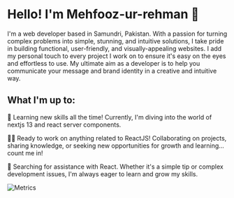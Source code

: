 # Hello! I'm Mehfooz-ur-rehman 👋

I'm a web developer based in Samundri, Pakistan. With a passion for turning complex problems into simple, stunning, and intuitive solutions, I take pride in building functional, user-friendly, and visually-appealing websites. I add my personal touch to every project I work on to ensure it's easy on the eyes and effortless to use. My ultimate aim as a developer is to help you communicate your message and brand identity in a creative and intuitive way.

## What I'm up to:

🧠 Learning new skills all the time! Currently, I'm diving into the world of nextjs 13 and react server components.

👯‍♀️ Ready to work on anything related to ReactJS! Collaborating on projects, sharing knowledge, or seeking new opportunities for growth and learning… count me in!

🤔 Searching for assistance with React. Whether it's a simple tip or complex development issues, I'm always eager to learn and grow my skills.

![Metrics](https://metrics.lecoq.io/mehfoozurrehman?template=classic&base.indepth=true&base.hireable=true&base=header%2C%20activity%2C%20community%2C%20repositories%2C%20metadata&base.indepth=true&base.hireable=true&base.skip=false&config.timezone=Asia%2FKarachi)
